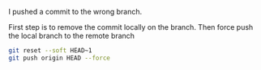 I pushed a commit to the wrong branch.

First step is to remove the commit locally on the branch. Then force push the local branch to the remote branch
```bash
git reset --soft HEAD~1
git push origin HEAD --force
```

